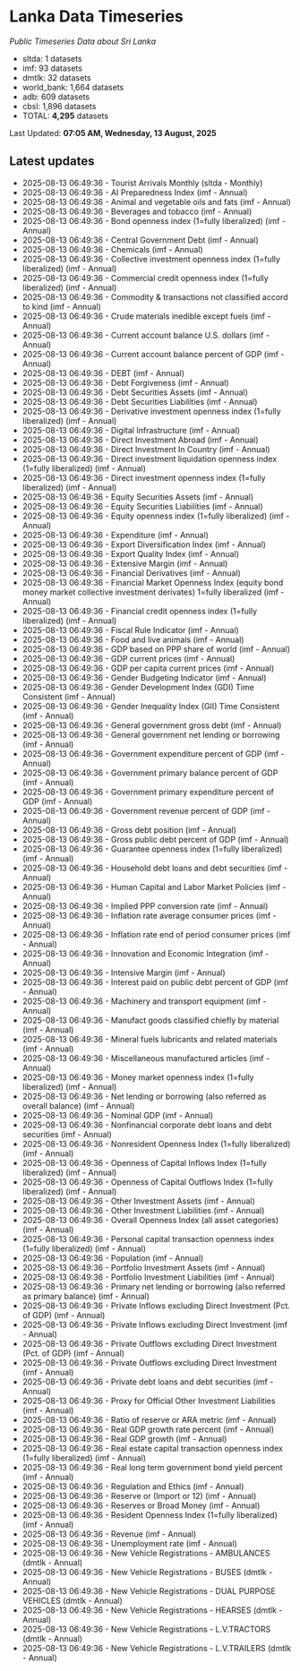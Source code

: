 # Lanka Data Timeseries
*Public Timeseries Data about Sri Lanka*

* sltda: 1 datasets
* imf: 93 datasets
* dmtlk: 32 datasets
* world_bank: 1,664 datasets
* adb: 609 datasets
* cbsl: 1,896 datasets
* TOTAL: **4,295** datasets

Last Updated: **07:05 AM, Wednesday, 13 August, 2025**

## Latest updates

* 2025-08-13 06:49:36 - Tourist Arrivals Monthly (sltda - Monthly)
* 2025-08-13 06:49:36 - AI Preparedness Index (imf - Annual)
* 2025-08-13 06:49:36 - Animal and vegetable oils and fats (imf - Annual)
* 2025-08-13 06:49:36 - Beverages and tobacco (imf - Annual)
* 2025-08-13 06:49:36 - Bond openness index (1=fully liberalized) (imf - Annual)
* 2025-08-13 06:49:36 - Central Government Debt (imf - Annual)
* 2025-08-13 06:49:36 - Chemicals (imf - Annual)
* 2025-08-13 06:49:36 - Collective investment openness index (1=fully liberalized) (imf - Annual)
* 2025-08-13 06:49:36 - Commercial credit openness index (1=fully liberalized) (imf - Annual)
* 2025-08-13 06:49:36 - Commodity & transactions not classified accord to kind (imf - Annual)
* 2025-08-13 06:49:36 - Crude materials inedible except fuels (imf - Annual)
* 2025-08-13 06:49:36 - Current account balance U.S. dollars (imf - Annual)
* 2025-08-13 06:49:36 - Current account balance percent of GDP (imf - Annual)
* 2025-08-13 06:49:36 - DEBT (imf - Annual)
* 2025-08-13 06:49:36 - Debt Forgiveness (imf - Annual)
* 2025-08-13 06:49:36 - Debt Securities Assets (imf - Annual)
* 2025-08-13 06:49:36 - Debt Securities Liabilities (imf - Annual)
* 2025-08-13 06:49:36 - Derivative investment openness index (1=fully liberalized) (imf - Annual)
* 2025-08-13 06:49:36 - Digital Infrastructure (imf - Annual)
* 2025-08-13 06:49:36 - Direct Investment Abroad (imf - Annual)
* 2025-08-13 06:49:36 - Direct Investment In Country (imf - Annual)
* 2025-08-13 06:49:36 - Direct investment liquidation openness index (1=fully liberalized) (imf - Annual)
* 2025-08-13 06:49:36 - Direct investment openness index (1=fully liberalized) (imf - Annual)
* 2025-08-13 06:49:36 - Equity Securities Assets (imf - Annual)
* 2025-08-13 06:49:36 - Equity Securities Liabilities (imf - Annual)
* 2025-08-13 06:49:36 - Equity openness index (1=fully liberalized) (imf - Annual)
* 2025-08-13 06:49:36 - Expenditure (imf - Annual)
* 2025-08-13 06:49:36 - Export Diversification Index (imf - Annual)
* 2025-08-13 06:49:36 - Export Quality Index (imf - Annual)
* 2025-08-13 06:49:36 - Extensive Margin (imf - Annual)
* 2025-08-13 06:49:36 - Financial Derivatives (imf - Annual)
* 2025-08-13 06:49:36 - Financial Market Openness Index (equity bond money market collective investment derivates) 1=fully liberalized (imf - Annual)
* 2025-08-13 06:49:36 - Financial credit openness index (1=fully liberalized) (imf - Annual)
* 2025-08-13 06:49:36 - Fiscal Rule Indicator (imf - Annual)
* 2025-08-13 06:49:36 - Food and live animals (imf - Annual)
* 2025-08-13 06:49:36 - GDP based on PPP share of world (imf - Annual)
* 2025-08-13 06:49:36 - GDP current prices (imf - Annual)
* 2025-08-13 06:49:36 - GDP per capita current prices (imf - Annual)
* 2025-08-13 06:49:36 - Gender Budgeting Indicator (imf - Annual)
* 2025-08-13 06:49:36 - Gender Development Index (GDI) Time Consistent (imf - Annual)
* 2025-08-13 06:49:36 - Gender Inequality Index (GII) Time Consistent (imf - Annual)
* 2025-08-13 06:49:36 - General government gross debt (imf - Annual)
* 2025-08-13 06:49:36 - General government net lending or borrowing (imf - Annual)
* 2025-08-13 06:49:36 - Government expenditure percent of GDP (imf - Annual)
* 2025-08-13 06:49:36 - Government primary balance percent of GDP (imf - Annual)
* 2025-08-13 06:49:36 - Government primary expenditure percent of GDP (imf - Annual)
* 2025-08-13 06:49:36 - Government revenue percent of GDP (imf - Annual)
* 2025-08-13 06:49:36 - Gross debt position (imf - Annual)
* 2025-08-13 06:49:36 - Gross public debt percent of GDP (imf - Annual)
* 2025-08-13 06:49:36 - Guarantee openness index (1=fully liberalized) (imf - Annual)
* 2025-08-13 06:49:36 - Household debt loans and debt securities (imf - Annual)
* 2025-08-13 06:49:36 - Human Capital and Labor Market Policies (imf - Annual)
* 2025-08-13 06:49:36 - Implied PPP conversion rate (imf - Annual)
* 2025-08-13 06:49:36 - Inflation rate average consumer prices (imf - Annual)
* 2025-08-13 06:49:36 - Inflation rate end of period consumer prices (imf - Annual)
* 2025-08-13 06:49:36 - Innovation and Economic Integration (imf - Annual)
* 2025-08-13 06:49:36 - Intensive Margin (imf - Annual)
* 2025-08-13 06:49:36 - Interest paid on public debt percent of GDP (imf - Annual)
* 2025-08-13 06:49:36 - Machinery and transport equipment (imf - Annual)
* 2025-08-13 06:49:36 - Manufact goods classified chiefly by material (imf - Annual)
* 2025-08-13 06:49:36 - Mineral fuels lubricants and related materials (imf - Annual)
* 2025-08-13 06:49:36 - Miscellaneous manufactured articles (imf - Annual)
* 2025-08-13 06:49:36 - Money market openness index (1=fully liberalized) (imf - Annual)
* 2025-08-13 06:49:36 - Net lending or borrowing (also referred as overall balance) (imf - Annual)
* 2025-08-13 06:49:36 - Nominal GDP (imf - Annual)
* 2025-08-13 06:49:36 - Nonfinancial corporate debt loans and debt securities (imf - Annual)
* 2025-08-13 06:49:36 - Nonresident Openness Index (1=fully liberalized) (imf - Annual)
* 2025-08-13 06:49:36 - Openness of Capital Inflows Index (1=fully liberalized) (imf - Annual)
* 2025-08-13 06:49:36 - Openness of Capital Outflows Index (1=fully liberalized) (imf - Annual)
* 2025-08-13 06:49:36 - Other Investment Assets (imf - Annual)
* 2025-08-13 06:49:36 - Other Investment Liabilities (imf - Annual)
* 2025-08-13 06:49:36 - Overall Openness Index (all asset categories) (imf - Annual)
* 2025-08-13 06:49:36 - Personal capital transaction openness index (1=fully liberalized) (imf - Annual)
* 2025-08-13 06:49:36 - Population (imf - Annual)
* 2025-08-13 06:49:36 - Portfolio Investment Assets (imf - Annual)
* 2025-08-13 06:49:36 - Portfolio Investment Liabilities (imf - Annual)
* 2025-08-13 06:49:36 - Primary net lending or borrowing (also referred as primary balance) (imf - Annual)
* 2025-08-13 06:49:36 - Private Inflows excluding Direct Investment (Pct. of GDP) (imf - Annual)
* 2025-08-13 06:49:36 - Private Inflows excluding Direct Investment (imf - Annual)
* 2025-08-13 06:49:36 - Private Outflows excluding Direct Investment (Pct. of GDP) (imf - Annual)
* 2025-08-13 06:49:36 - Private Outflows excluding Direct Investment (imf - Annual)
* 2025-08-13 06:49:36 - Private debt loans and debt securities (imf - Annual)
* 2025-08-13 06:49:36 - Proxy for Official Other Investment Liabilities (imf - Annual)
* 2025-08-13 06:49:36 - Ratio of reserve or ARA metric (imf - Annual)
* 2025-08-13 06:49:36 - Real GDP growth rate percent (imf - Annual)
* 2025-08-13 06:49:36 - Real GDP growth (imf - Annual)
* 2025-08-13 06:49:36 - Real estate capital transaction openness index (1=fully liberalized) (imf - Annual)
* 2025-08-13 06:49:36 - Real long term government bond yield percent (imf - Annual)
* 2025-08-13 06:49:36 - Regulation and Ethics (imf - Annual)
* 2025-08-13 06:49:36 - Reserve or (Import or 12) (imf - Annual)
* 2025-08-13 06:49:36 - Reserves or Broad Money (imf - Annual)
* 2025-08-13 06:49:36 - Resident Openness Index (1=fully liberalized) (imf - Annual)
* 2025-08-13 06:49:36 - Revenue (imf - Annual)
* 2025-08-13 06:49:36 - Unemployment rate (imf - Annual)
* 2025-08-13 06:49:36 - New Vehicle Registrations - AMBULANCES (dmtlk - Annual)
* 2025-08-13 06:49:36 - New Vehicle Registrations - BUSES (dmtlk - Annual)
* 2025-08-13 06:49:36 - New Vehicle Registrations - DUAL PURPOSE VEHICLES (dmtlk - Annual)
* 2025-08-13 06:49:36 - New Vehicle Registrations - HEARSES (dmtlk - Annual)
* 2025-08-13 06:49:36 - New Vehicle Registrations - L.V.TRACTORS (dmtlk - Annual)
* 2025-08-13 06:49:36 - New Vehicle Registrations - L.V.TRAILERS (dmtlk - Annual)